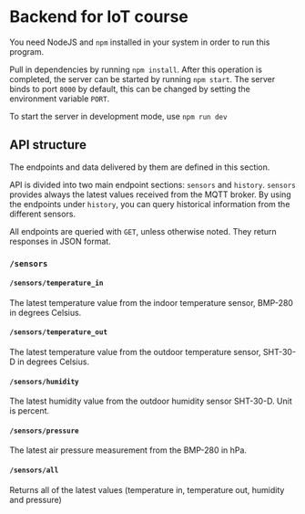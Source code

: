 # Backend for IoT course

You need NodeJS and `npm` installed in your system in order to run this program.

Pull in dependencies by running `npm install`. After this operation is completed, the server can be started by running `npm start`. The server binds to port `8000` by default, this can be changed by setting the environment variable `PORT`.

To start the server in development mode, use `npm run dev`

## API structure

The endpoints and data delivered by them are defined in this section.

API is divided into two main endpoint sections: `sensors` and `history`. `sensors` provides always the latest values received from the MQTT broker. By using the endpoints under `history`, you can query historical information from the different sensors.

All endpoints are queried with `GET`, unless otherwise noted. They return responses in JSON format.

### `/sensors`

#### `/sensors/temperature_in`

The latest temperature value from the indoor temperature sensor, BMP-280 in degrees Celsius.

#### `/sensors/temperature_out`

The latest temperature value from the outdoor temperature sensor, SHT-30-D in degrees Celsius.

#### `/sensors/humidity`

The latest humidity value from the outdoor humidity sensor SHT-30-D. Unit is percent.

#### `/sensors/pressure`

The latest air pressure measurement from the BMP-280 in hPa.

#### `/sensors/all`

Returns all of the latest values (temperature in, temperature out, humidity and pressure)
